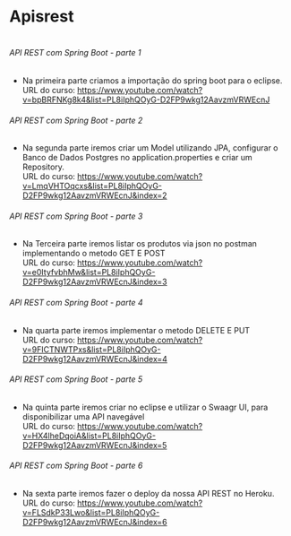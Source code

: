 # Apisrest <h1>
###### API REST com Spring Boot - parte 1
  * Na primeira parte criamos a importação do spring boot para o eclipse. <br>
     URL do curso: <link>https://www.youtube.com/watch?v=bpBRFNKg8k4&list=PL8iIphQOyG-D2FP9wkg12AavzmVRWEcnJ</link>

###### API REST com Spring Boot - parte 2
  * Na segunda parte iremos criar um Model utilizando JPA, configurar o Banco de Dados Postgres no application.properties e criar um Repository. <br>
    URL do curso: https://www.youtube.com/watch?v=LmqVHTOqcxs&list=PL8iIphQOyG-D2FP9wkg12AavzmVRWEcnJ&index=2

###### API REST com Spring Boot - parte 3
  * Na Terceira parte iremos listar os produtos via json no postman implementando o metodo GET E POST<br>
    URL do curso: https://www.youtube.com/watch?v=e0ItyfvbhMw&list=PL8iIphQOyG-D2FP9wkg12AavzmVRWEcnJ&index=3

###### API REST com Spring Boot - parte 4
  * Na quarta parte iremos implementar o metodo DELETE E PUT<br>
    URL do curso: https://www.youtube.com/watch?v=9FICTNWTPxs&list=PL8iIphQOyG-D2FP9wkg12AavzmVRWEcnJ&index=4
    
###### API REST com Spring Boot - parte 5
  * Na quinta parte iremos criar no eclipse e utilizar o Swaagr UI, para disponibilizar uma API navegável<br>
    URL do curso: https://www.youtube.com/watch?v=HX4lheDqoiA&list=PL8iIphQOyG-D2FP9wkg12AavzmVRWEcnJ&index=5
    
###### API REST com Spring Boot - parte 6
 * Na sexta parte iremos fazer o deploy da nossa API REST no Heroku.<br>
   URL do curso: https://www.youtube.com/watch?v=FLSdkP33Lwo&list=PL8iIphQOyG-D2FP9wkg12AavzmVRWEcnJ&index=6
